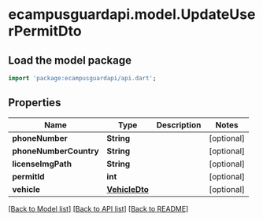 # ecampusguardapi.model.UpdateUserPermitDto

## Load the model package
```dart
import 'package:ecampusguardapi/api.dart';
```

## Properties
Name | Type | Description | Notes
------------ | ------------- | ------------- | -------------
**phoneNumber** | **String** |  | [optional] 
**phoneNumberCountry** | **String** |  | [optional] 
**licenseImgPath** | **String** |  | [optional] 
**permitId** | **int** |  | [optional] 
**vehicle** | [**VehicleDto**](VehicleDto.md) |  | [optional] 

[[Back to Model list]](../README.md#documentation-for-models) [[Back to API list]](../README.md#documentation-for-api-endpoints) [[Back to README]](../README.md)


